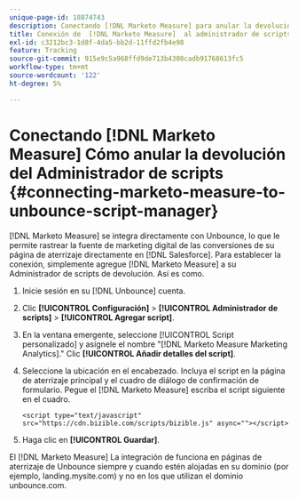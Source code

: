 ```yaml
---
unique-page-id: 18874743
description: Conectando [!DNL Marketo Measure] para anular la devolución del Administrador de scripts - [!DNL Marketo Measure]
title: Conexión de  [!DNL Marketo Measure]  al administrador de scripts de cancelación de devoluciones
exl-id: c3212bc3-1d8f-4da5-bb2d-11ffd2fb4e98
feature: Tracking
source-git-commit: 915e9c5a968ffd9de713b4308cadb91768613fc5
workflow-type: tm+mt
source-wordcount: '122'
ht-degree: 5%

---
```


# Conectando [!DNL Marketo Measure] Cómo anular la devolución del Administrador de scripts {#connecting-marketo-measure-to-unbounce-script-manager}

[!DNL Marketo Measure] se integra directamente con Unbounce, lo que le permite rastrear la fuente de marketing digital de las conversiones de su página de aterrizaje directamente en [!DNL Salesforce]. Para establecer la conexión, simplemente agregue [!DNL Marketo Measure] a su Administrador de scripts de devolución. Así es como.

1. Inicie sesión en su [!DNL Unbounce] cuenta.
1. Clic **[!UICONTROL Configuración]** > **[!UICONTROL Administrador de scripts]** > **[!UICONTROL Agregar script]**.
1. En la ventana emergente, seleccione [!UICONTROL Script personalizado] y asígnele el nombre &quot;[!DNL Marketo Measure Marketing Analytics].&quot; Clic **[!UICONTROL Añadir detalles del script]**.
1. Seleccione la ubicación en el encabezado. Incluya el script en la página de aterrizaje principal y el cuadro de diálogo de confirmación de formulario. Pegue el [!DNL Marketo Measure] escriba el script siguiente en el cuadro.

   `<script type="text/javascript" src="https://cdn.bizible.com/scripts/bizible.js" async=""></script>`

1. Haga clic en **[!UICONTROL Guardar]**.

El [!DNL Marketo Measure] La integración de funciona en páginas de aterrizaje de Unbounce siempre y cuando estén alojadas en su dominio (por ejemplo, landing.mysite.com) y no en los que utilizan el dominio unbounce.com.

